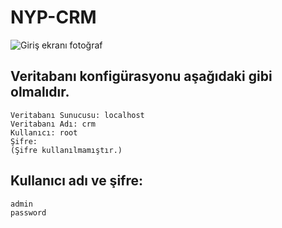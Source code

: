 # NYP-CRM

![Giriş ekranı fotoğraf](screenshots/login-screen.png.jpg)

## Veritabanı konfigürasyonu aşağıdaki gibi olmalıdır.

```
Veritabanı Sunucusu: localhost
Veritabanı Adı: crm
Kullanıcı: root
Şifre:
(Şifre kullanılmamıştır.)

```

## Kullanıcı adı ve şifre:

```
admin
password
```
